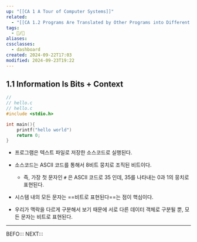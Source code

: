 ```yaml
---
up: "[[CA 1 A Tour of Computer Systems]]"
related:
  - "[[CA 1.2 Programs Are Translated by Other Programs into Different Forms]]"
tags:
  - 📝️/🌱️
aliases: 
cssclasses:
  - dashboard
created: 2024-09-22T17:03
modified: 2024-09-23T19:22
---
```

## 1.1 Information Is Bits + Context

```c
//
// hello.c
// hello.c
#include <stdio.h>

int main(){
	printf("hello world")
	return 0;
}
```

- 프로그램은 텍스트 파일로 저장한 소스코드로 실행된다.
- 소스코드는 ASCII 코드를 통해서 8비트 뭉치로 조직된 비트이다.
	- 즉, 가장 첫 문자인 `#` 은 ASCII 코드로 35 인데, 35를 나타내는 0과 1의 뭉치로 표현된다.

- 시스템 내의 모든 문자는 ==비트로 표현된다==는 점이 핵심이다.

- 우리가 맥락을 다르게 구분해서 보기 때문에 서로 다른 데이터 객체로 구분될 뿐, 모든 문자는 비트로 표현된다.


---
BEFO:::
NEXT::: 